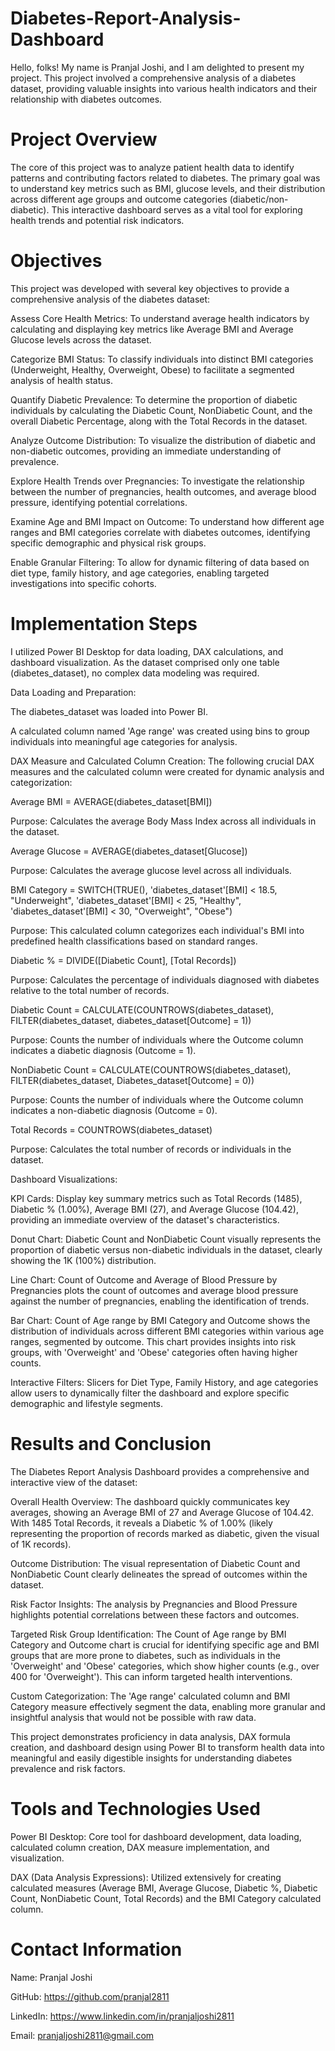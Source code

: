 # Diabetes-Report-Analysis-Dashboard
Hello, folks! My name is Pranjal Joshi, and I am delighted to present my project. This project involved a comprehensive analysis of a diabetes dataset, providing valuable insights into various health indicators and their relationship with diabetes outcomes.

# Project Overview
The core of this project was to analyze patient health data to identify patterns and contributing factors related to diabetes. The primary goal was to understand key metrics such as BMI, glucose levels, and their distribution across different age groups and outcome categories (diabetic/non-diabetic). This interactive dashboard serves as a vital tool for exploring health trends and potential risk indicators.

# Objectives
This project was developed with several key objectives to provide a comprehensive analysis of the diabetes dataset:

Assess Core Health Metrics: To understand average health indicators by calculating and displaying key metrics like Average BMI and Average Glucose levels across the dataset.

Categorize BMI Status: To classify individuals into distinct BMI categories (Underweight, Healthy, Overweight, Obese) to facilitate a segmented analysis of health status.

Quantify Diabetic Prevalence: To determine the proportion of diabetic individuals by calculating the Diabetic Count, NonDiabetic Count, and the overall Diabetic Percentage, along with the Total Records in the dataset.

Analyze Outcome Distribution: To visualize the distribution of diabetic and non-diabetic outcomes, providing an immediate understanding of prevalence.

Explore Health Trends over Pregnancies: To investigate the relationship between the number of pregnancies, health outcomes, and average blood pressure, identifying potential correlations.

Examine Age and BMI Impact on Outcome: To understand how different age ranges and BMI categories correlate with diabetes outcomes, identifying specific demographic and physical risk groups.

Enable Granular Filtering: To allow for dynamic filtering of data based on diet type, family history, and age categories, enabling targeted investigations into specific cohorts.

# Implementation Steps
I utilized Power BI Desktop for data loading, DAX calculations, and dashboard visualization. As the dataset comprised only one table (diabetes_dataset), no complex data modeling was required.

Data Loading and Preparation:

The diabetes_dataset was loaded into Power BI.

A calculated column named 'Age range' was created using bins to group individuals into meaningful age categories for analysis.

DAX Measure and Calculated Column Creation:
The following crucial DAX measures and the calculated column were created for dynamic analysis and categorization:

Average BMI = AVERAGE(diabetes_dataset[BMI])

Purpose: Calculates the average Body Mass Index across all individuals in the dataset.

Average Glucose = AVERAGE(diabetes_dataset[Glucose])

Purpose: Calculates the average glucose level across all individuals.

BMI Category = SWITCH(TRUE(), 'diabetes_dataset'[BMI] < 18.5, "Underweight", 'diabetes_dataset'[BMI] < 25, "Healthy", 'diabetes_dataset'[BMI] < 30, "Overweight", "Obese")

Purpose: This calculated column categorizes each individual's BMI into predefined health classifications based on standard ranges.

Diabetic % = DIVIDE([Diabetic Count], [Total Records])

Purpose: Calculates the percentage of individuals diagnosed with diabetes relative to the total number of records.

Diabetic Count = CALCULATE(COUNTROWS(diabetes_dataset), FILTER(diabetes_dataset, diabetes_dataset[Outcome] = 1))

Purpose: Counts the number of individuals where the Outcome column indicates a diabetic diagnosis (Outcome = 1).

NonDiabetic Count = CALCULATE(COUNTROWS(diabetes_dataset), FILTER(diabetes_dataset, Diabetes_dataset[Outcome] = 0))

Purpose: Counts the number of individuals where the Outcome column indicates a non-diabetic diagnosis (Outcome = 0).

Total Records = COUNTROWS(diabetes_dataset)

Purpose: Calculates the total number of records or individuals in the dataset.

Dashboard Visualizations:

KPI Cards: Display key summary metrics such as Total Records (1485), Diabetic % (1.00%), Average BMI (27), and Average Glucose (104.42), providing an immediate overview of the dataset's characteristics.

Donut Chart: Diabetic Count and NonDiabetic Count visually represents the proportion of diabetic versus non-diabetic individuals in the dataset, clearly showing the 1K (100%) distribution.

Line Chart: Count of Outcome and Average of Blood Pressure by Pregnancies plots the count of outcomes and average blood pressure against the number of pregnancies, enabling the identification of trends.

Bar Chart: Count of Age range by BMI Category and Outcome shows the distribution of individuals across different BMI categories within various age ranges, segmented by outcome. This chart provides insights into risk groups, with 'Overweight' and 'Obese' categories often having higher counts.

Interactive Filters: Slicers for Diet Type, Family History, and age categories allow users to dynamically filter the dashboard and explore specific demographic and lifestyle segments.

# Results and Conclusion
The Diabetes Report Analysis Dashboard provides a comprehensive and interactive view of the dataset:

Overall Health Overview: The dashboard quickly communicates key averages, showing an Average BMI of 27 and Average Glucose of 104.42. With 1485 Total Records, it reveals a Diabetic % of 1.00% (likely representing the proportion of records marked as diabetic, given the visual of 1K records).

Outcome Distribution: The visual representation of Diabetic Count and NonDiabetic Count clearly delineates the spread of outcomes within the dataset.

Risk Factor Insights: The analysis by Pregnancies and Blood Pressure highlights potential correlations between these factors and outcomes.

Targeted Risk Group Identification: The Count of Age range by BMI Category and Outcome chart is crucial for identifying specific age and BMI groups that are more prone to diabetes, such as individuals in the 'Overweight' and 'Obese' categories, which show higher counts (e.g., over 400 for 'Overweight'). This can inform targeted health interventions.

Custom Categorization: The 'Age range' calculated column and BMI Category measure effectively segment the data, enabling more granular and insightful analysis that would not be possible with raw data.

This project demonstrates proficiency in data analysis, DAX formula creation, and dashboard design using Power BI to transform health data into meaningful and easily digestible insights for understanding diabetes prevalence and risk factors.

# Tools and Technologies Used
Power BI Desktop: Core tool for dashboard development, data loading, calculated column creation, DAX measure implementation, and visualization.

DAX (Data Analysis Expressions): Utilized extensively for creating calculated measures (Average BMI, Average Glucose, Diabetic %, Diabetic Count, NonDiabetic Count, Total Records) and the BMI Category calculated column.

# Contact Information
Name: Pranjal Joshi 

GitHub: https://github.com/pranjal2811 

LinkedIn: https://www.linkedin.com/in/pranjaljoshi2811 

Email: pranjaljoshi2811@gmail.com 
